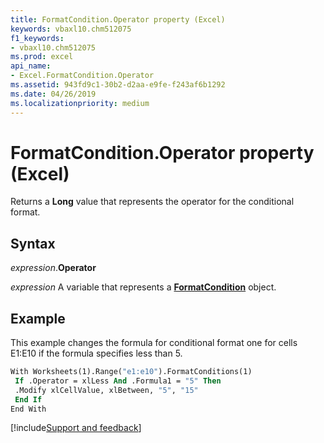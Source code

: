 ```yaml
---
title: FormatCondition.Operator property (Excel)
keywords: vbaxl10.chm512075
f1_keywords:
- vbaxl10.chm512075
ms.prod: excel
api_name:
- Excel.FormatCondition.Operator
ms.assetid: 943fd9c1-30b2-d2aa-e9fe-f243af6b1292
ms.date: 04/26/2019
ms.localizationpriority: medium
---
```



# FormatCondition.Operator property (Excel)

Returns a **Long** value that represents the operator for the conditional format.


## Syntax

_expression_.**Operator**

_expression_ A variable that represents a **[FormatCondition](Excel.FormatCondition.md)** object.


## Example

This example changes the formula for conditional format one for cells E1:E10 if the formula specifies less than 5.

```vb
With Worksheets(1).Range("e1:e10").FormatConditions(1) 
 If .Operator = xlLess And .Formula1 = "5" Then 
 .Modify xlCellValue, xlBetween, "5", "15" 
 End If 
End With
```




[!include[Support and feedback](~/includes/feedback-boilerplate.md)]